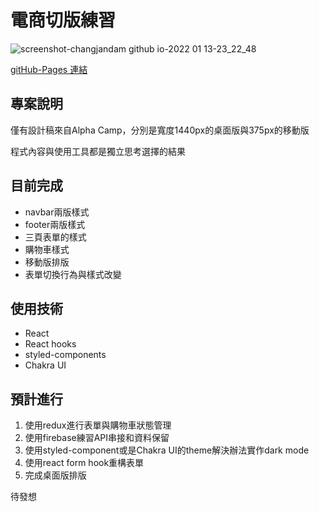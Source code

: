 # 電商切版練習

![screenshot-changjandam github io-2022 01 13-23_22_48](https://user-images.githubusercontent.com/7892298/149358992-f217cac2-99fe-49f0-9b08-f13de87595bc.png)

[gitHub-Pages 連結](https://changjandam.github.io/alpha-shop-react/)

## 專案說明

僅有設計稿來自Alpha Camp，分別是寬度1440px的桌面版與375px的移動版

程式內容與使用工具都是獨立思考選擇的結果

## 目前完成

- navbar兩版樣式
- footer兩版樣式
- 三頁表單的樣式
- 購物車樣式
- 移動版排版
- 表單切換行為與樣式改變

## 使用技術

- React
- React hooks
- styled-components
- Chakra UI

## 預計進行

1. 使用redux進行表單與購物車狀態管理
2. 使用firebase練習API串接和資料保留
3. 使用styled-component或是Chakra UI的theme解決辦法實作dark mode
4. 使用react form hook重構表單
5. 完成桌面版排版

待發想

